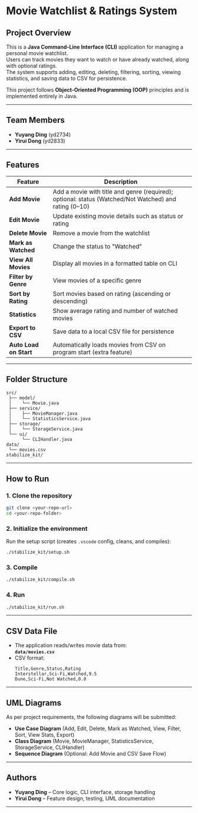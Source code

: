 # Movie Watchlist & Ratings System

## Project Overview
This is a **Java Command-Line Interface (CLI)** application for managing a personal movie watchlist.  
Users can track movies they want to watch or have already watched, along with optional ratings.  
The system supports adding, editing, deleting, filtering, sorting, viewing statistics, and saving data to CSV for persistence.

This project follows **Object-Oriented Programming (OOP)** principles and is implemented entirely in Java.

---

## Team Members
- **Yuyang Ding** (yd2734)  
- **Yirui Dong** (yd2833)  

---

## Features

| Feature              | Description |
|----------------------|-------------|
| **Add Movie**        | Add a movie with title and genre (required); optional: status (Watched/Not Watched) and rating (0–10) |
| **Edit Movie**       | Update existing movie details such as status or rating |
| **Delete Movie**     | Remove a movie from the watchlist |
| **Mark as Watched**  | Change the status to "Watched" |
| **View All Movies**  | Display all movies in a formatted table on CLI |
| **Filter by Genre**  | View movies of a specific genre |
| **Sort by Rating**   | Sort movies based on rating (ascending or descending) |
| **Statistics**       | Show average rating and number of watched movies |
| **Export to CSV**    | Save data to a local CSV file for persistence |
| **Auto Load on Start** | Automatically loads movies from CSV on program start (extra feature) |

---

## Folder Structure
```
src/
 ├── model/
 │    └── Movie.java
 ├── service/
 │    ├── MovieManager.java
 │    └── StatisticsService.java
 ├── storage/
 │    └── StorageService.java
 └── ui/
      └── CLIHandler.java
data/
 └── movies.csv
stabilize_kit/
```

---

## How to Run

### **1. Clone the repository**
```bash
git clone <your-repo-url>
cd <your-repo-folder>
```

### **2. Initialize the environment**
Run the setup script (creates `.vscode` config, cleans, and compiles):
```bash
./stabilize_kit/setup.sh
```

### **3. Compile**
```bash
./stabilize_kit/compile.sh
```

### **4. Run**
```bash
./stabilize_kit/run.sh
```

---

## CSV Data File
- The application reads/writes movie data from:  
  **`data/movies.csv`**
- CSV format:
  ```
  Title,Genre,Status,Rating
  Interstellar,Sci-Fi,Watched,9.5
  Dune,Sci-Fi,Not Watched,0.0
  ```

---

## UML Diagrams
As per project requirements, the following diagrams will be submitted:
- **Use Case Diagram** (Add, Edit, Delete, Mark as Watched, View, Filter, Sort, View Stats, Export)
- **Class Diagram** (Movie, MovieManager, StatisticsService, StorageService, CLIHandler)
- **Sequence Diagram** (Optional: Add Movie and CSV Save Flow)

---

## Authors
- **Yuyang Ding** – Core logic, CLI interface, storage handling  
- **Yirui Dong** – Feature design, testing, UML documentation  

---
